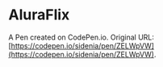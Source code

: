 # AluraFlix

A Pen created on CodePen.io. Original URL: [https://codepen.io/sidenia/pen/ZELWpVW](https://codepen.io/sidenia/pen/ZELWpVW).


